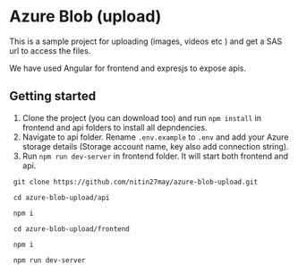 # Azure Blob (upload)
This is a sample project for uploading (images, videos etc ) and get a SAS url to access the files.

We have used Angular for frontend and expresjs to expose apis.

## Getting started


1. Clone the project (you can download too) and run `npm install` in frontend and api folders to install all depndencies. 
2. Navigate to api folder. Rename `.env.example` to `.env` and add your Azure storage details (Storage account name, key also add connection string).
3. Run `npm run dev-server` in frontend folder. It will start both frontend and api.
```
 git clone https://github.com/nitin27may/azure-blob-upload.git

 cd azure-blob-upload/api

 npm i

 cd azure-blob-upload/frontend

 npm i

 npm run dev-server

```